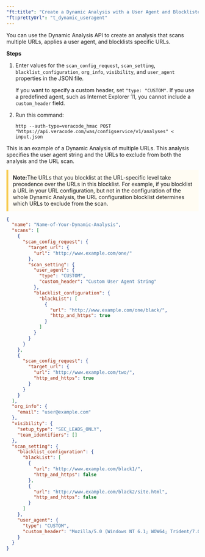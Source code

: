 ```yaml
---
"ft:title": "Create a Dynamic Analysis with a User Agent and Blocklisted URLs Using the REST API"
"ft:prettyUrl": "t_dynamic_useragent"
---
```

You can use the Dynamic Analysis API to create an analysis that scans multiple URLs, applies a user agent, and blocklists specific URLs.

<p font-size="13pt"><b>Steps</b></p>

1.  Enter values for the `scan_config_request`, `scan_setting`, `blacklist_configuration`, `org_info`, `visibility`, and `user_agent` properties in the JSON file.

    If you want to specify a custom header, set `"type: "CUSTOM"`. If you use a predefined agent, such as Internet Explorer 11, you cannot include a `custom_header` field.

2.  Run this command:

    ```shell
    http --auth-type=veracode_hmac POST "https://api.veracode.com/was/configservice/v1/analyses" < input.json
    ```

This is an example of a Dynamic Analysis of multiple URLs. This analysis specifies the user agent string and the URLs to exclude from both the analysis and the URL scan.

<p style="background-color:#FFFCF3; padding: 12px; border-left: 5px solid #F7CD55;">
<b>Note:</b>The URLs that you blocklist at the URL-specific level take precedence over the URLs in this blocklist. For example, if you blocklist a URL in your URL configuration, but not in the configuration of the whole Dynamic Analysis, the URL configuration blocklist determines which URLs to exclude from the scan.</p>

```json
{
  "name": "Name-of-Your-Dynamic-Analysis",
  "scans": [
    {
      "scan_config_request": {
        "target_url": {
          "url": "http://www.example.com/one/"
        },
        "scan_setting": {
          "user_agent": {
            "type": "CUSTOM",
            "custom_header": "Custom User Agent String"
          },
          "blacklist_configuration": {
            "blackList": [
              {
                "url": "http://www.example.com/one/black/",
                "http_and_https": true
              }
            ]
          }
        }
      }
    },
    {
      "scan_config_request": {
        "target_url": {
          "url": "http://www.example.com/two/",
          "http_and_https": true
        }
      }
    }
  ],
  "org_info": {
    "email": "user@example.com"
  },
  "visibility": {
    "setup_type": "SEC_LEADS_ONLY",
    "team_identifiers": []
  },
  "scan_setting": {
    "blacklist_configuration": {
      "blackList": [
        {
          "url": "http://www.example.com/black1/",
          "http_and_https": false
        },
        {
          "url": "http://www.example.com/black2/site.html",
          "http_and_https": false
        }
      ]
    },
    "user_agent": {
      "type": "CUSTOM",
      "custom_header": "Mozilla/5.0 (Windows NT 6.1; WOW64; Trident/7.0; rv:11.0) like Gecko VERACODE"
    }
  }
}     
```

